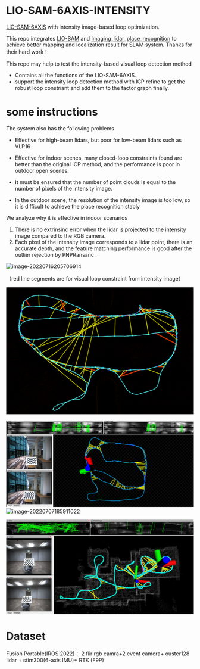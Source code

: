 # LIO-SAM-6AXIS-INTENSITY
[LIO-SAM-6AXIS](https://github.com/JokerJohn/LIO_SAM_6AXIS) with intensity image-based  loop optimization. 

This repo integrates [LIO-SAM](https://github.com/TixiaoShan/LIO-SAM) and [Imaging_lidar_place_recognition](https://github.com/TixiaoShan/imaging_lidar_place_recognition) to achieve better mapping and localization result for SLAM system. Thanks for their hard work！

This repo may help to test the intensity-based visual loop detection method

- Contains all the functions of the LIO-SAM-6AXIS.
- support the intensity loop detection method with ICP refine to get the robust loop constriant and add them to the factor graph finally.

# some instructions

The system also has the following problems

- Effective for high-beam lidars, but poor for low-beam lidars such as VLP16

- Effective for indoor scenes, many closed-loop constraints found are better than the original ICP method, and the performance is poor in outdoor open scenes.

- It must be ensured that the number of point clouds is equal to the number of pixels of the intensity image.

- In the outdoor scene, the resolution of the intensity image is too low, so it is difficult to achieve the place recognition stably

We analyze why it is effective in indoor scenarios

1. There is no extrinsinc error when the lidar is projected to the intensity image compared to the RGB camera.
2. Each pixel of the intensity image corresponds to a lidar point, there is an accurate depth, and the feature matching performance is good after the outlier rejection by PNPRansanc .

![image-20220716205706914](README/image-20220716205706914.png)

（red line segments are for visual loop constraint from intensity image）

![image-20220716211813361](README/image-20220716211813361.png)

![image-20220713041036623](README/image-20220713041036623.png)![image-20220707185911022](README/image-20220707185911022.png)

![image-20220621165929252](README/image-20220621165929252.png)

# Dataset

Fusion Portable(IROS 2022)： 2 flir rgb camra+2 event camera+ ouster128 lidar + stim300(6-axis IMU)+ RTK (F9P)
